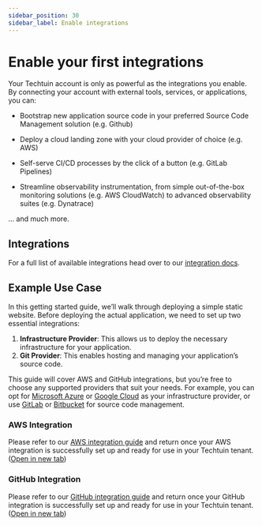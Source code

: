 ```yaml
---
sidebar_position: 30
sidebar_label: Enable integrations
---
```


# Enable your first integrations

Your Techtuin account is only as powerful as the integrations you enable. By connecting your account with external tools, services, or applications, you can:

- Bootstrap new application source code in your preferred Source Code Management solution (e.g. Github)

- Deploy a cloud landing zone with your cloud provider of choice (e.g. AWS)

- Self-serve CI/CD processes by the click of a button (e.g. GitLab Pipelines)

- Streamline observability instrumentation, from simple out-of-the-box monitoring solutions (e.g. AWS CloudWatch) to advanced observability suites (e.g. Dynatrace)

... and much more.

## Integrations

For a full list of available integrations head over to our [integration docs](../guides/integrations).

## Example Use Case

In this getting started guide, we’ll walk through deploying a simple static website. Before deploying the actual application, we need to set up two essential integrations:

1. **Infrastructure Provider**: This allows us to deploy the necessary infrastructure for your application.
2. **Git Provider**: This enables hosting and managing your application’s source code.

This guide will cover AWS and GitHub integrations, but you’re free to choose any supported providers that suit your needs. For example, you can opt for [Microsoft Azure](../guides/integrations/azure) or [Google Cloud](../guides/integrations/gcp) as your infrastructure provider, or use [GitLab](../guides/integrations/gitlab) or [Bitbucket](../guides/integrations/bitbucket) for source code management.

### AWS Integration

Please refer to our [AWS integration guide](../guides/integrations/aws) and return once your AWS integration is successfully set up and ready for use in your Techtuin tenant. (<a href="../guides/integrations/aws" target="_blank">Open in new tab</a>)

### GitHub Integration

Please refer to our [GitHub integration guide](../guides/integrations/github) and return once your GitHub integration is successfully set up and ready for use in your Techtuin tenant. (<a href="../guides/integrations/github" target="_blank">Open in new tab</a>)
